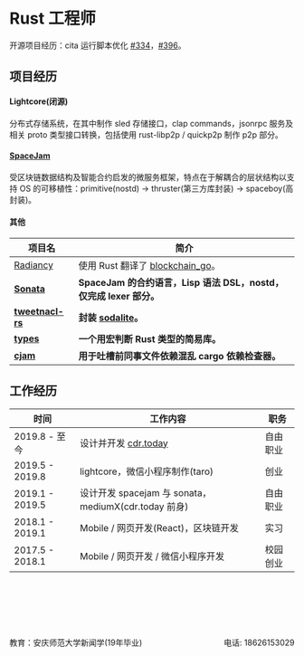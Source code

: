 # Rust 工程师

开源项目经历：cita 运行脚本优化 [#334](https://github.com/cryptape/cita/pull/334)，[#396](https://github.com/cryptape/cita/pull/396)。

## 项目经历

#### Lightcore(闭源)

分布式存储系统，在其中制作 sled 存储接口，clap commands，jsonrpc 服务及相关 proto 类型接口转换，包括使用 rust-libp2p / quickp2p 制作 p2p 部分。

#### [SpaceJam](https://crates.io/crates/spacejam)

受区块链数据结构及智能合约启发的微服务框架，特点在于解耦合的层状结构以支持 OS 的可移植性：primitive(nostd) -> thruster(第三方库封装) -> spaceboy(高封装)。

#### 其他

| 项目名                                                    | 简介                                                                        |
| --------------------------------------------------------- | ------------------------------------------------------------                |
| [Radiancy](https://github.com/udtrokia/Radiancy)          | 使用 Rust 翻译了 [blockchain_go](https://github.com/Jeiwan/blockchain_go)。 |
| __[Sonata](https://crates.io/crates/sonata)__             | __SpaceJam 的合约语言，Lisp 语法 DSL，nostd，仅完成 lexer 部分。__          |
| __[tweetnacl-rs](https://crates.io/crates/tweetnacl-rs)__ | __封装 [sodalite](https://crates.io/crates/sodalite)。__              |
| __[types](https://crates.io/crates/types)__               | __一个用宏判断 Rust 类型的简易库。__                                        |
| __[cjam](https://crates.io/crates/cjam)__                 | __用于吐槽前同事文件依赖混乱 cargo 依赖检查器。__                           |


## 工作经历

| 时间            | 工作内容                                                     | 职务     |
| --------------- | ------------------------------------------------------------ | -------- |
| 2019.8 - 至今   | 设计并开发 [cdr.today](https://cdr-today.github.io/intro/)   | 自由职业 |
| 2019.5 - 2019.8 | lightcore，微信小程序制作(taro)                              | 创业     |
| 2019.1 - 2019.5 | 设计开发 spacejam 与 sonata，mediumX(cdr.today 前身)         | 自由职业 |
| 2018.1 - 2019.1 | Mobile / 网页开发(React)，区块链开发                         | 实习     |
| 2017.5 - 2018.1 | Mobile / 网页开发 / 微信小程序开发                           | 校园创业 |


<br><br>
---
<br>
<div style='display: flex; justify-content: space-between;'>
  <div>教育：安庆师范大学新闻学(19年毕业) </div>
  <div> 电话: 18626153029 </div>
</div>
